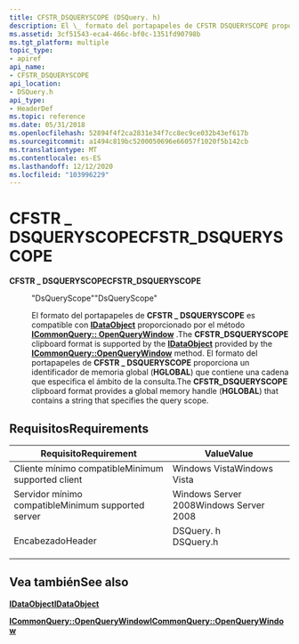 ```yaml
---
title: CFSTR_DSQUERYSCOPE (DSQuery. h)
description: El \_ formato del portapapeles de CFSTR DSQUERYSCOPE proporciona un identificador de memoria global (hglobal) que contiene una cadena que especifica el ámbito de la consulta.
ms.assetid: 3cf51543-eca4-466c-bf0c-1351fd90798b
ms.tgt_platform: multiple
topic_type:
- apiref
api_name:
- CFSTR_DSQUERYSCOPE
api_location:
- DSQuery.h
api_type:
- HeaderDef
ms.topic: reference
ms.date: 05/31/2018
ms.openlocfilehash: 52894f4f2ca2831e34f7cc8ec9ce032b43ef617b
ms.sourcegitcommit: a1494c819bc5200050696e66057f1020f5b142cb
ms.translationtype: MT
ms.contentlocale: es-ES
ms.lasthandoff: 12/12/2020
ms.locfileid: "103996229"
---
```

# <a name="cfstr_dsqueryscope"></a><span data-ttu-id="4a522-103">CFSTR \_ DSQUERYSCOPE</span><span class="sxs-lookup"><span data-stu-id="4a522-103">CFSTR\_DSQUERYSCOPE</span></span>

<dl> <dt>

<span data-ttu-id="4a522-104"><span id="CFSTR_DSQUERYSCOPE"></span><span id="cfstr_dsqueryscope"></span>**CFSTR \_ DSQUERYSCOPE**</span><span class="sxs-lookup"><span data-stu-id="4a522-104"><span id="CFSTR_DSQUERYSCOPE"></span><span id="cfstr_dsqueryscope"></span>**CFSTR\_DSQUERYSCOPE**</span></span>
</dt> <dd> <dl> <dt>

<span data-ttu-id="4a522-105">"DsQueryScope"</span><span class="sxs-lookup"><span data-stu-id="4a522-105">"DsQueryScope"</span></span>
</dt> <dt>



<span data-ttu-id="4a522-106">El formato del portapapeles de **CFSTR \_ DSQUERYSCOPE** es compatible con [**IDataObject**](/windows/win32/api/objidl/nn-objidl-idataobject) proporcionado por el método [**ICommonQuery:: OpenQueryWindow**](/windows/win32/api/cmnquery/nf-cmnquery-icommonquery-openquerywindow) .</span><span class="sxs-lookup"><span data-stu-id="4a522-106">The **CFSTR\_DSQUERYSCOPE** clipboard format is supported by the [**IDataObject**](/windows/win32/api/objidl/nn-objidl-idataobject) provided by the [**ICommonQuery::OpenQueryWindow**](/windows/win32/api/cmnquery/nf-cmnquery-icommonquery-openquerywindow) method.</span></span> <span data-ttu-id="4a522-107">El formato del portapapeles de **CFSTR \_ DSQUERYSCOPE** proporciona un identificador de memoria global (**HGLOBAL**) que contiene una cadena que especifica el ámbito de la consulta.</span><span class="sxs-lookup"><span data-stu-id="4a522-107">The **CFSTR\_DSQUERYSCOPE** clipboard format provides a global memory handle (**HGLOBAL**) that contains a string that specifies the query scope.</span></span>


</dt> </dl> </dd> </dl>

## <a name="requirements"></a><span data-ttu-id="4a522-108">Requisitos</span><span class="sxs-lookup"><span data-stu-id="4a522-108">Requirements</span></span>



| <span data-ttu-id="4a522-109">Requisito</span><span class="sxs-lookup"><span data-stu-id="4a522-109">Requirement</span></span> | <span data-ttu-id="4a522-110">Value</span><span class="sxs-lookup"><span data-stu-id="4a522-110">Value</span></span> |
|-------------------------------------|--------------------------------------------------------------------------------------|
| <span data-ttu-id="4a522-111">Cliente mínimo compatible</span><span class="sxs-lookup"><span data-stu-id="4a522-111">Minimum supported client</span></span><br/> | <span data-ttu-id="4a522-112">Windows Vista</span><span class="sxs-lookup"><span data-stu-id="4a522-112">Windows Vista</span></span><br/>                                                             |
| <span data-ttu-id="4a522-113">Servidor mínimo compatible</span><span class="sxs-lookup"><span data-stu-id="4a522-113">Minimum supported server</span></span><br/> | <span data-ttu-id="4a522-114">Windows Server 2008</span><span class="sxs-lookup"><span data-stu-id="4a522-114">Windows Server 2008</span></span><br/>                                                       |
| <span data-ttu-id="4a522-115">Encabezado</span><span class="sxs-lookup"><span data-stu-id="4a522-115">Header</span></span><br/>                   | <dl> <span data-ttu-id="4a522-116"><dt>DSQuery. h</dt></span><span class="sxs-lookup"><span data-stu-id="4a522-116"><dt>DSQuery.h</dt></span></span> </dl> |



## <a name="see-also"></a><span data-ttu-id="4a522-117">Vea también</span><span class="sxs-lookup"><span data-stu-id="4a522-117">See also</span></span>

<dl> <dt>

[<span data-ttu-id="4a522-118">**IDataObject**</span><span class="sxs-lookup"><span data-stu-id="4a522-118">**IDataObject**</span></span>](/windows/win32/api/objidl/nn-objidl-idataobject)
</dt> <dt>

[<span data-ttu-id="4a522-119">**ICommonQuery::OpenQueryWindow**</span><span class="sxs-lookup"><span data-stu-id="4a522-119">**ICommonQuery::OpenQueryWindow**</span></span>](/windows/win32/api/cmnquery/nf-cmnquery-icommonquery-openquerywindow)
</dt> </dl>

 

